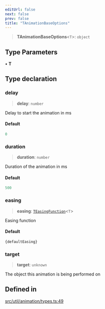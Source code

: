 ```yaml
---
editUrl: false
next: false
prev: false
title: "TAnimationBaseOptions"
---
```


> **TAnimationBaseOptions**\<`T`\>: `object`

## Type Parameters

• **T**

## Type declaration

### delay

> **delay**: `number`

Delay to start the animation in ms

#### Default

```ts
0
```

### duration

> **duration**: `number`

Duration of the animation in ms

#### Default

```ts
500
```

### easing

> **easing**: [`TEasingFunction`](/api/namespaces/util/type-aliases/teasingfunction/)\<`T`\>

Easing function

#### Default

```ts
{defaultEasing}
```

### target

> **target**: `unknown`

The object this animation is being performed on

## Defined in

[src/util/animation/types.ts:49](https://github.com/fabricjs/fabric.js/blob/8748628df7e9de00ba77413bfc3ad9e9fe9d4f30/src/util/animation/types.ts#L49)
